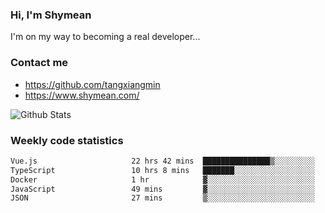 ### Hi, I'm Shymean

I'm on my way to becoming a real developer...

### Contact me

- <https://github.com/tangxiangmin>
- <https://www.shymean.com/>

![Github Stats](https://github-readme-stats.vercel.app/api?username=tangxiangmin&show_icons=true&theme=dark)


###  Weekly code statistics

<!--START_SECTION:waka-->

```txt
Vue.js                     22 hrs 42 mins  ███████████████▒░░░░░░░░░   61.50 %
TypeScript                 10 hrs 8 mins   ███████░░░░░░░░░░░░░░░░░░   27.45 %
Docker                     1 hr            ▓░░░░░░░░░░░░░░░░░░░░░░░░   02.74 %
JavaScript                 49 mins         ▓░░░░░░░░░░░░░░░░░░░░░░░░   02.21 %
JSON                       27 mins         ▒░░░░░░░░░░░░░░░░░░░░░░░░   01.23 %
```

<!--END_SECTION:waka-->